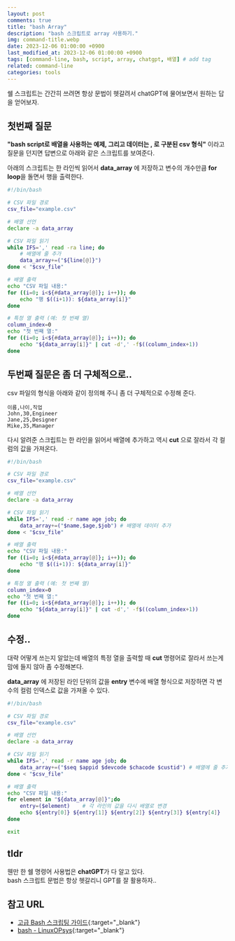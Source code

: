```yaml
---
layout: post
comments: true
title: "bash Array"
description: "bash 스크립트로 array 사용하기."
img: command-title.webp
date: 2023-12-06 01:00:00 +0900
last_modified_at: 2023-12-06 01:00:00 +0900
tags: [command-line, bash, script, array, chatgpt, 배열] # add tag
related: command-line
categories: tools
---
```


쉘 스크립트는 간간히 쓰려면 항상 문법이 헷갈려서 chatGPT에 물어보면서 원하는 답을 얻어보자. 

<!--more-->

## 첫번째 질문

**"bash script로 배열을 사용하는 예제, 그리고 데이터는 , 로 구분된 csv 형식"** 이라고 질문을 던지면 답변으로 아래와 같은 스크립트를 보여준다. 

아래의 스크립트는 한 라인씩 읽어서 **data_array** 에 저장하고 변수의 개수만큼 **for loop**을 돌면서 행을 출력한다. 

```bash
#!/bin/bash

# CSV 파일 경로
csv_file="example.csv"

# 배열 선언
declare -a data_array

# CSV 파일 읽기
while IFS=',' read -ra line; do
    # 배열에 줄 추가
    data_array+=("${line[@]}")
done < "$csv_file"

# 배열 출력
echo "CSV 파일 내용:"
for ((i=0; i<${#data_array[@]}; i++)); do
    echo "행 $((i+1)): ${data_array[i]}"
done

# 특정 열 출력 (예: 첫 번째 열)
column_index=0
echo "첫 번째 열:"
for ((i=0; i<${#data_array[@]}; i++)); do
    echo "${data_array[i]}" | cut -d',' -f$((column_index+1))
done
```

## 두번째 질문은 좀 더 구체적으로.. 

csv 파일의 형식을 아래와 같이 정의해 주니 좀 더 구체적으로 수정해 준다. 

```text
이름,나이,직업
John,30,Engineer
Jane,25,Designer
Mike,35,Manager
```

다시 알려준 스크립트는 한 라인을  읽어서 배열에 추가하고 역시 **cut** 으로 잘라서 각 컬럼의 값을 가져온다. 

```bash
#!/bin/bash

# CSV 파일 경로
csv_file="example.csv"

# 배열 선언
declare -a data_array

# CSV 파일 읽기
while IFS=',' read -r name age job; do
    data_array+=("$name,$age,$job") # 배열에 데이터 추가
done < "$csv_file"

# 배열 출력
echo "CSV 파일 내용:"
for ((i=0; i<${#data_array[@]}; i++)); do
    echo "행 $((i+1)): ${data_array[i]}"
done

# 특정 열 출력 (예: 첫 번째 열)
column_index=0
echo "첫 번째 열:"
for ((i=0; i<${#data_array[@]}; i++)); do
    echo "${data_array[i]}" | cut -d',' -f$((column_index+1))
done
```

## 수정.. 

대략 어떻게 쓰는지 알았는데 배열의 특정 열을 출력할 때 **cut** 명령어로 잘라서 쓰는게 맘에 들지 않아 좀 수정해본다. 

**data_array** 에 저장된 라인 단위의 값을 **entry** 변수에 배열 형식으로 저장하면 각 변수의 컬럼 인덱스로 값을 가져올 수 있다. 

```bash
#!/bin/bash

# CSV 파일 경로
csv_file="example.csv"

# 배열 선언
declare -a data_array

# CSV 파일 읽기
while IFS=',' read -r name age job; do
    data_array+=("$seq $appid $devcode $chacode $custid") # 배열에 줄 추가
done < "$csv_file"

# 배열 출력
echo "CSV 파일 내용:"
for element in "${data_array[@]}";do        
    entry=($element)    # 각 라인의 값을 다시 배열로 변경
    echo ${entry[0]} ${entry[1]} ${entry[2]} ${entry[3]} ${entry[4]}    # 베열 인덱스로 
done

exit
```

## tldr 

웬만 한 쉘 명령어 사용법은 **chatGPT**가 다 알고 있다.  
bash 스크립트 문법은 항상 헷갈리니 GPT를 잘 활용하자.. 


## 참고 URL
- [고급 Bash 스크립팅 가이드](https://wiki.kldp.org/HOWTO/html/Adv-Bash-Scr-HOWTO/){:target="_blank"} 
- [bash - LinuxOPsys](https://linuxopsys.com/?s=bash){:target="_blank"} 